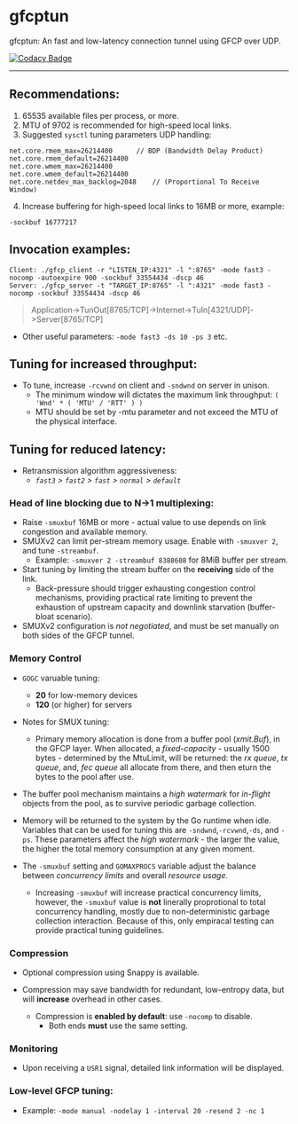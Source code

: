 # gfcptun

gfcptun: An fast and low-latency connection tunnel using GFCP over UDP.

[![Codacy Badge](https://api.codacy.com/project/badge/Grade/a01d5d75fe8143e0b1a6962f3e54ae14)](https://app.codacy.com/gh/gridfinity/gfcptun?utm_source=github.com&utm_medium=referral&utm_content=gridfinity/gfcptun&utm_campaign=Badge_Grade)

------

## Recommendations:

1. 65535 available files per process, or more.
2. MTU of 9702 is recommended for high-speed local links.
3. Suggested `sysctl` tuning parameters UDP handling:

```
net.core.rmem_max=26214400		// BDP (Bandwidth Delay Product)
net.core.rmem_default=26214400
net.core.wmem_max=26214400
net.core.wmem_default=26214400
net.core.netdev_max_backlog=2048	// (Proportional To Receive Window)
```

4. Increase buffering for high-speed local links to 16MB or more, example:

```
-sockbuf 16777217
```

## Invocation examples:

```
Client: ./gfcp_client -r "LISTEN_IP:4321" -l ":8765" -mode fast3 -nocomp -autoexpire 900 -sockbuf 33554434 -dscp 46
Server: ./gfcp_server -t "TARGET_IP:8765" -l ":4321" -mode fast3 -nocomp -sockbuf 33554434 -dscp 46
```

> Application->TunOut[8765/TCP]->Internet->TuIn[4321/UDP]->Server[8765/TCP]

- Other useful parameters: `-mode fast3 -ds 10 -ps 3` etc.

## Tuning for increased throughput:

- To tune, increase `-rcvwnd` on client and `-sndwnd` on server in unison.
  - The minimum window will dictates the maximum link throughput:
    `( 'Wnd' * ( 'MTU' / 'RTT' ) )`
  - MTU should be set by -mtu parameter and not exceed the MTU of the physical
    interface.

## Tuning for reduced latency:

- Retransmission algorithm aggressiveness:
  - _`fast3` > `fast2` > `fast` > `normal` > `default`_

### Head of line blocking due to N->1 multiplexing:

- Raise `-smuxbuf` 16MB or more - actual value to use depends on link congestion
  and available memory.
- SMUXv2 can limit per-stream memory usage. Enable with `-smuxver 2`, and tune
  `-streambuf`.
  - Example: `-smuxver 2 -streambuf 8388608` for 8MiB buffer per stream.
- Start tuning by limiting the stream buffer on the **receiving** side of the
  link.
  - Back-pressure should trigger exhausting congestion control mechanisms,
    providing practical rate limiting to prevent the exhaustion of upstream
    capacity and downlink starvation (buffer-bloat scenario).
- SMUXv2 configuration is _not negotiated_, and must be set manually on both
  sides of the GFCP tunnel.

### Memory Control

- `GOGC` varuable tuning:
  - **20** for low-memory devices
  - **120** (or higher) for servers

- Notes for SMUX tuning:

  - Primary memory allocation is done from a buffer pool (_xmit.Buf_), in
    the GFCP layer. When allocated, a _fixed-capacity_ - usually 1500 bytes -
	determined by the MtuLimit, will be returned: the _rx queue_, _tx queue_,
	and, _fec queue_ all allocate from there, and then eturn the bytes to 
	the pool after use.

- The buffer pool mechanism maintains a _high watermark_ for _in-flight_
  objects from the pool, as to survive periodic garbage collection.

- Memory will be returned to the system by the Go runtime when idle. Variables
  that can be used for tuning this are `-sndwnd`,`-rcvwnd`,`-ds`, and `-ps`.
  These parameters affect the _high watermark_ - the larger the value, the
  higher the total memory consumption at any given moment.

- The `-smuxbuf` setting and `GOMAXPROCS` variable adjust the balance between
  _concurrency limits_ and overall _resource usage_.
  - Increasing `-smuxbuf` will increase practical concurrency limits, however,
    the `-smuxbuf` value is **not** linerally proprotional to total
	concurrency handling, mostly due to non-deterministic garbage collection
	interaction. Because of this, only empiracal testing can provide practical
	tuning guidelines.

### Compression

- Optional compression using Snappy is available.

- Compression may save bandwidth for redundant, low-entropy data, but will
  **increase** overhead in other cases.
  - Compression is **enabled by default**: use `-nocomp` to disable. 
    * Both ends **must** use the same setting.

### Monitoring

- Upon receiving a `USR1` signal, detailed link information will be displayed.

### Low-level GFCP tuning:

- Example: `-mode manual -nodelay 1 -interval 20 -resend 2 -nc 1`

